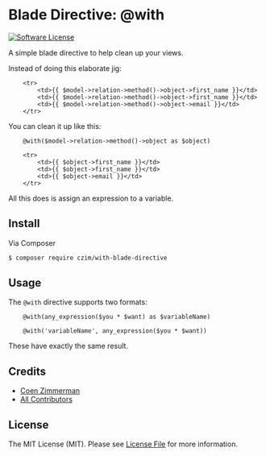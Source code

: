 # Blade Directive: @with

[![Software License][ico-license]](LICENSE.md)

A simple blade directive to help clean up your views.

Instead of doing this elaborate jig:

``` blade
    <tr>
        <td>{{ $model->relation->method()->object->first_name }}</td>
        <td>{{ $model->relation->method()->object->first_name }}</td>
        <td>{{ $model->relation->method()->object->email }}</td>
    </tr>
```

You can clean it up like this:

``` blade
    @with($model->relation->method()->object as $object)

    <tr>
        <td>{{ $object->first_name }}</td>
        <td>{{ $object->first_name }}</td>
        <td>{{ $object->email }}</td>
    </tr>
```

All this does is assign an expression to a variable.


## Install

Via Composer

``` bash
$ composer require czim/with-blade-directive
```

## Usage

The `@with` directive supports two formats:

``` blade
    @with(any_expression($you * $want) as $variableName)

    @with('variableName', any_expression($you * $want))
```

These have exactly the same result.


## Credits

- [Coen Zimmerman][link-author]
- [All Contributors][link-contributors]

## License

The MIT License (MIT). Please see [License File](LICENSE.md) for more information.

[ico-version]: https://img.shields.io/packagist/v/czim/with-blade-directive.svg?style=flat-square
[ico-license]: https://img.shields.io/badge/license-MIT-brightgreen.svg?style=flat-square
[ico-downloads]: https://img.shields.io/packagist/dt/czim/with-blade-directive.svg?style=flat-square

[link-packagist]: https://packagist.org/packages/czim/with-blade-directive
[link-downloads]: https://packagist.org/packages/czim/with-blade-directive
[link-author]: https://github.com/czim
[link-contributors]: ../../contributors
